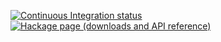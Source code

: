 [![Continuous Integration status][status-image]][status]
[![Hackage page (downloads and API reference)][hackage-image]][hackage]

 [status-image]: https://api.travis-ci.org/charmander/haskell-pg.svg
 [status]: https://travis-ci.org/charmander/haskell-pg?branch=master
 [hackage-image]: https://img.shields.io/hackage/v/pg.svg
 [hackage]: https://hackage.haskell.org/package/pg
